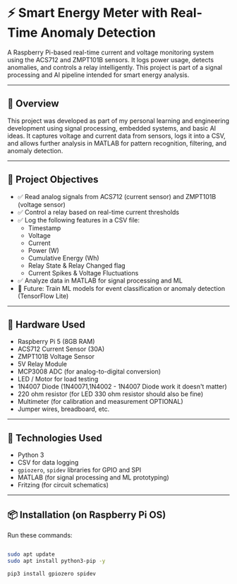 # ⚡ Smart Energy Meter with Real-Time Anomaly Detection

A Raspberry Pi-based real-time current and voltage monitoring system using the ACS712 and ZMPT101B sensors. It logs power usage, detects anomalies, and controls a relay intelligently. This project is part of a signal processing and AI pipeline intended for smart energy analysis.

---

## 📌 Overview

This project was developed as part of my personal learning and engineering development using signal processing, embedded systems, and basic AI ideas. It captures voltage and current data from sensors, logs it into a CSV, and allows further analysis in MATLAB for pattern recognition, filtering, and anomaly detection.

---

## 🚀 Project Objectives

- ✅ Read analog signals from ACS712 (current sensor) and ZMPT101B (voltage sensor)
- ✅ Control a relay based on real-time current thresholds
- ✅ Log the following features in a CSV file:
  - Timestamp
  - Voltage
  - Current
  - Power (W)
  - Cumulative Energy (Wh)
  - Relay State & Relay Changed flag
  - Current Spikes & Voltage Fluctuations
- ✅ Analyze data in MATLAB for signal processing and ML
- 🧠 Future: Train ML models for event classification or anomaly detection (TensorFlow Lite)

---

## 📸 Hardware Used

- Raspberry Pi 5 (8GB RAM)
- ACS712 Current Sensor (30A)
- ZMPT101B Voltage Sensor
- 5V Relay Module
- MCP3008 ADC (for analog-to-digital conversion)
- LED / Motor for load testing
- 1N4007 Diode (1N40071,1N4002 - 1N4007 Diode work it doesn't matter)
- 220 ohm resistor (for LED 330 ohm resistor should also be fine)
- Multimeter (for calibration and measurement OPTIONAL)
- Jumper wires, breadboard, etc.

---

## 🧠 Technologies Used

- Python 3
- CSV for data logging
- `gpiozero`, `spidev` libraries for GPIO and SPI
- MATLAB (for signal processing and ML prototyping)
- Fritzing (for circuit schematics)

---

## 📦 Installation (on Raspberry Pi OS)

Run these commands:

```bash

sudo apt update
sudo apt install python3-pip -y

pip3 install gpiozero spidev
